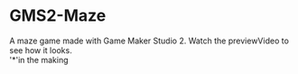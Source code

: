 # GMS2-Maze
A maze game made with Game Maker Studio 2.  Watch the previewVideo to see how it looks.  
'*'in the making
